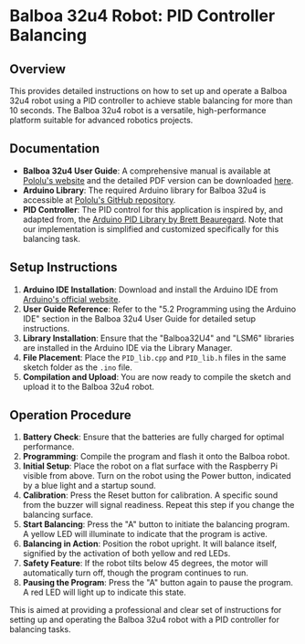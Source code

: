 
# Balboa 32u4 Robot: PID Controller Balancing

## Overview
This provides detailed instructions on how to set up and operate a Balboa 32u4 robot using a PID controller to achieve stable balancing for more than 10 seconds. The Balboa 32u4 robot is a versatile, high-performance platform suitable for advanced robotics projects.

## Documentation
- **Balboa 32u4 User Guide**: A comprehensive manual is available at [Pololu's website](https://www.pololu.com/docs/0J70) and the detailed PDF version can be downloaded [here](https://www.pololu.com/docs/pdf/0J70/balboa_32u4_robot.pdf).
- **Arduino Library**: The required Arduino library for Balboa 32u4 is accessible at [Pololu's GitHub repository](https://pololu.github.io/balboa-32u4-arduino-library/).
- **PID Controller**: The PID control for this application is inspired by, and adapted from, the [Arduino PID Library by Brett Beauregard](https://github.com/br3ttb/Arduino-PID-Library). Note that our implementation is simplified and customized specifically for this balancing task.

## Setup Instructions
1. **Arduino IDE Installation**: Download and install the Arduino IDE from [Arduino's official website](https://www.arduino.cc/en/software).
2. **User Guide Reference**: Refer to the "5.2 Programming using the Arduino IDE" section in the Balboa 32u4 User Guide for detailed setup instructions.
3. **Library Installation**: Ensure that the "Balboa32U4" and "LSM6" libraries are installed in the Arduino IDE via the Library Manager.
4. **File Placement**: Place the `PID_lib.cpp` and `PID_lib.h` files in the same sketch folder as the `.ino` file.
5. **Compilation and Upload**: You are now ready to compile the sketch and upload it to the Balboa 32u4 robot.

## Operation Procedure
1. **Battery Check**: Ensure that the batteries are fully charged for optimal performance.
2. **Programming**: Compile the program and flash it onto the Balboa robot.
3. **Initial Setup**: Place the robot on a flat surface with the Raspberry Pi visible from above. Turn on the robot using the Power button, indicated by a blue light and a startup sound.
4. **Calibration**: Press the Reset button for calibration. A specific sound from the buzzer will signal readiness. Repeat this step if you change the balancing surface.
5. **Start Balancing**: Press the "A" button to initiate the balancing program. A yellow LED will illuminate to indicate that the program is active.
6. **Balancing in Action**: Position the robot upright. It will balance itself, signified by the activation of both yellow and red LEDs.
7. **Safety Feature**: If the robot tilts below 45 degrees, the motor will automatically turn off, though the program continues to run.
8. **Pausing the Program**: Press the "A" button again to pause the program. A red LED will light up to indicate this state.

This is aimed at providing a professional and clear set of instructions for setting up and operating the Balboa 32u4 robot with a PID controller for balancing tasks.
